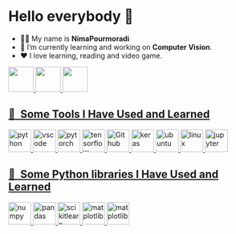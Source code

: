 # Hello everybody 👋

* 👨‍💻 My name is **NimaPourmoradi**
* 🔭 I’m currently learning and working on **Computer Vision**.
* ❤️ I love learning, reading and video game.

<a href="https://t.me/Nima_Pourmoradi">
  <img height="50" src="https://github.com/NimaPourmoradi/NimaPourmoradi/assets/76859791/c477cc84-31d4-49e9-9e0c-51f7e244fece"/>

<a href="www.linkedin.com/in/nima-pourmoradi">
  <img height="50" src="https://github.com/NimaPourmoradi/NimaPourmoradi/assets/76859791/5fc5db74-9076-4b7b-877c-8bf54f119bb8"/>

<a href="https://www.kaggle.com/nimapourmoradi">
  <img height="50" src="https://github.com/NimaPourmoradi/NimaPourmoradi/assets/76859791/b67db367-516c-47a8-a8bf-d4075245c0d4"/>

<h2> 🚀 &nbsp;Some Tools I Have Used and Learned</h2>
<p align="left">
<img src="https://cdn.jsdelivr.net/gh/devicons/devicon@latest/icons/python/python-original-wordmark.svg" alt="python" width="45" height="45"/> 
<img src="https://cdn.jsdelivr.net/gh/devicons/devicon/icons/vscode/vscode-original.svg" alt="vscode" width="45" height="45"/>
<img src="https://cdn.jsdelivr.net/gh/devicons/devicon@latest/icons/pytorch/pytorch-original.svg" alt="pytorch" width="45" height="45"/>
<img src="https://cdn.jsdelivr.net/gh/devicons/devicon@latest/icons/tensorflow/tensorflow-original.svg" alt="tensorflow" width="45" height="45"/>
<img src="https://cdn.jsdelivr.net/gh/devicons/devicon@latest/icons/github/github-original.svg" alt="Github" width="45" height="45"/>
<img src="https://cdn.jsdelivr.net/gh/devicons/devicon@latest/icons/keras/keras-original-wordmark.svg" alt="keras" width="45" height="45"/>
<img src="https://cdn.jsdelivr.net/gh/devicons/devicon@latest/icons/ubuntu/ubuntu-original.svg" alt="ubuntu" width="45" height="45"/>
<img src="https://cdn.jsdelivr.net/gh/devicons/devicon@latest/icons/linux/linux-original.svg" alt="linux" width="45" height="45"/>
<img src="https://cdn.jsdelivr.net/gh/devicons/devicon@latest/icons/jupyter/jupyter-original-wordmark.svg" alt="jupyter" width="45" height="45"/>
</p>

<h2> 🚀 &nbsp;Some Python libraries I Have Used and Learned</h2>
<p align="left">
<img src="https://cdn.jsdelivr.net/gh/devicons/devicon@latest/icons/numpy/numpy-original.svg" alt="numpy" width="45" height="45"/>
<img src="https://cdn.jsdelivr.net/gh/devicons/devicon@latest/icons/pandas/pandas-original-wordmark.svg" alt="pandas" width="45" height="45"/>
<img src="https://cdn.jsdelivr.net/gh/devicons/devicon@latest/icons/scikitlearn/scikitlearn-original.svg" alt="scikitlearn" width="45" height="45"/>
<img src="https://cdn.jsdelivr.net/gh/devicons/devicon@latest/icons/matplotlib/matplotlib-original.svg" alt="matplotlib" width="45" height="45"/>
<img src="https://github.com/NimaPourmoradi/NimaPourmoradi/assets/76859791/67bef915-8e7b-4456-9233-ab3b26128355" alt="matplotlib" width="45" height="45"/>
</p>


